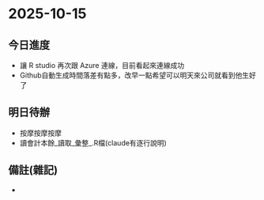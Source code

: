 # 2025-10-15

## 今日進度
- 讓 R studio 再次跟 Azure 連線，目前看起來連線成功
- Github自動生成時間落差有點多，改早一點希望可以明天來公司就看到他生好了

## 明日待辦
- 按摩按摩按摩
- 讀會計本餘_讀取_彙整_.R檔(claude有逐行說明)

## 備註(雜記)
- 
